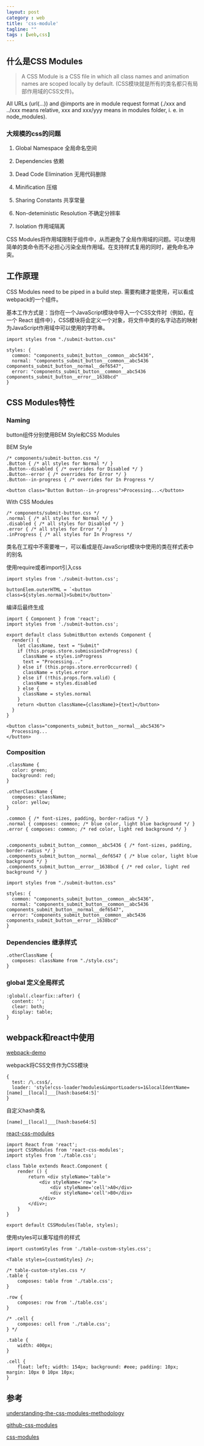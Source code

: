 ```yaml
---
layout: post
category : web
title: 'css-module'
tagline: ""
tags : [web,css]
---
```


## 什么是CSS Modules

> A CSS Module is a CSS file in which all class names and animation names are scoped locally by default. (CSS模块就是所有的类名都只有局部作用域的CSS文件)。

All URLs (url(...)) and @imports are in module request format (./xxx and ../xxx means relative, xxx and xxx/yyy means in modules folder, i. e. in node_modules).

### 大规模的css的问题

1. Global Namespace 全局命名空间

2. Dependencies 依赖

3. Dead Code Elimination 无用代码删除

4. Minification 压缩

5. Sharing Constants 共享常量

6. Non-deteministic Resolution 不确定分辨率

7. Isolation 作用域隔离

<!--break-->

CSS Modules将作用域限制于组件中，从而避免了全局作用域的问题。可以使用简单的类命令而不必担心污染全局作用域。在支持样式复用的同时，避免命名冲突。

## 工作原理

CSS Modules need to be piped in a build step. 需要构建才能使用，可以看成webpack的一个组件。

基本工作方式是：当你在一个JavaScript模块中导入一个CSS文件时（例如，在一个 React 组件中），CSS模块将会定义一个对象，将文件中类的名字动态的映射为JavaScript作用域中可以使用的字符串。

```
import styles from "./submit-button.css"

styles: {
  common: "components_submit_button__common__abc5436",
  normal: "components_submit_button__common__abc5436 components_submit_button__normal__def6547",
  error: "components_submit_button__common__abc5436 components_submit_button__error__1638bcd"
}
```

## CSS Modules特性

### Naming

button组件分别使用BEM Style和CSS Modules

BEM Style

```
/* components/submit-button.css */
.Button { /* all styles for Normal */ }
.Button--disabled { /* overrides for Disabled */ }
.Button--error { /* overrides for Error */ }
.Button--in-progress { /* overrides for In Progress */
```

```
<button class="Button Button--in-progress">Processing...</button>
```

With CSS Modules

```
/* components/submit-button.css */
.normal { /* all styles for Normal */ }
.disabled { /* all styles for Disabled */ }
.error { /* all styles for Error */ }
.inProgress { /* all styles for In Progress */
```

类名在工程中不需要唯一，可以看成是在JavaScript模块中使用的类在样式表中的别名

使用require或者import引入css

```
import styles from './submit-button.css';

buttonElem.outerHTML = `<button class=${styles.normal}>Submit</button>`
```

编译后最终生成

```
import { Component } from 'react';
import styles from './submit-button.css';

export default class SubmitButton extends Component {
  render() {
    let className, text = "Submit"
    if (this.props.store.submissionInProgress) {
      className = styles.inProgress
      text = "Processing..."
    } else if (this.props.store.errorOccurred) {
      className = styles.error
    } else if (!this.props.form.valid) {
      className = styles.disabled
    } else {
      className = styles.normal
    }
    return <button className={className}>{text}</button>
  }
}
```

```
<button class="components_submit_button__normal__abc5436">
  Processing...
</button>
```

### Composition 

```
.className {
  color: green;
  background: red;
}

.otherClassName {
  composes: className;
  color: yellow;
}
```

```
.common { /* font-sizes, padding, border-radius */ }
.normal { composes: common; /* blue color, light blue background */ }
.error { composes: common; /* red color, light red background */ }


.components_submit_button__common__abc5436 { /* font-sizes, padding, border-radius */ }
.components_submit_button__normal__def6547 { /* blue color, light blue background */ }
.components_submit_button__error__1638bcd { /* red color, light red background */ }

import styles from "./submit-button.css"

styles: {
  common: "components_submit_button__common__abc5436",
  normal: "components_submit_button__common__abc5436 components_submit_button__normal__def6547",
  error: "components_submit_button__common__abc5436 components_submit_button__error__1638bcd"
}
```

### Dependencies 继承样式

```
.otherClassName {
  composes: className from "./style.css";
}
```

### global 定义全局样式

```
:global(.clearfix::after) {
  content: '';
  clear: both;
  display: table;
}
```

## webpack和react中使用

[webpack-demo](https://github.com/css-modules/webpack-demo)

webpack将CSS文件作为CSS模块

```
{
  test: /\.css$/,
  loader: 'style!css-loader?modules&importLoaders=1&localIdentName=[name]__[local]___[hash:base64:5]' 
}
```

自定义hash类名

```
[name]__[local]___[hash:base64:5]
```

[react-css-modules](https://github.com/gajus/react-css-modules)

```
import React from 'react';
import CSSModules from 'react-css-modules';
import styles from './table.css';

class Table extends React.Component {
    render () {
        return <div styleName='table'>
            <div styleName='row'>
                <div styleName='cell'>A0</div>
                <div styleName='cell'>B0</div>
            </div>
        </div>;
    }
}

export default CSSModules(Table, styles);
```

使用styles可以重写组件的样式

```
import customStyles from './table-custom-styles.css';

<Table styles={customStyles} />;
```

```
/* table-custom-styles.css */
.table {
    composes: table from './table.css';
}

.row {
    composes: row from './table.css';
}

/* .cell {
    composes: cell from './table.css';
} */

.table {
    width: 400px;
}

.cell {
    float: left; width: 154px; background: #eee; padding: 10px; margin: 10px 0 10px 10px;
}
```

## 参考

[understanding-the-css-modules-methodology](http://www.zcfy.cc/article/understanding-the-css-modules-methodology-1329.html?hmsr=toutiao.io&utm_medium=toutiao.io&utm_source=toutiao.io)

[github-css-modules](https://github.com/css-modules/css-modules)

[css-modules](http://glenmaddern.com/articles/css-modules)